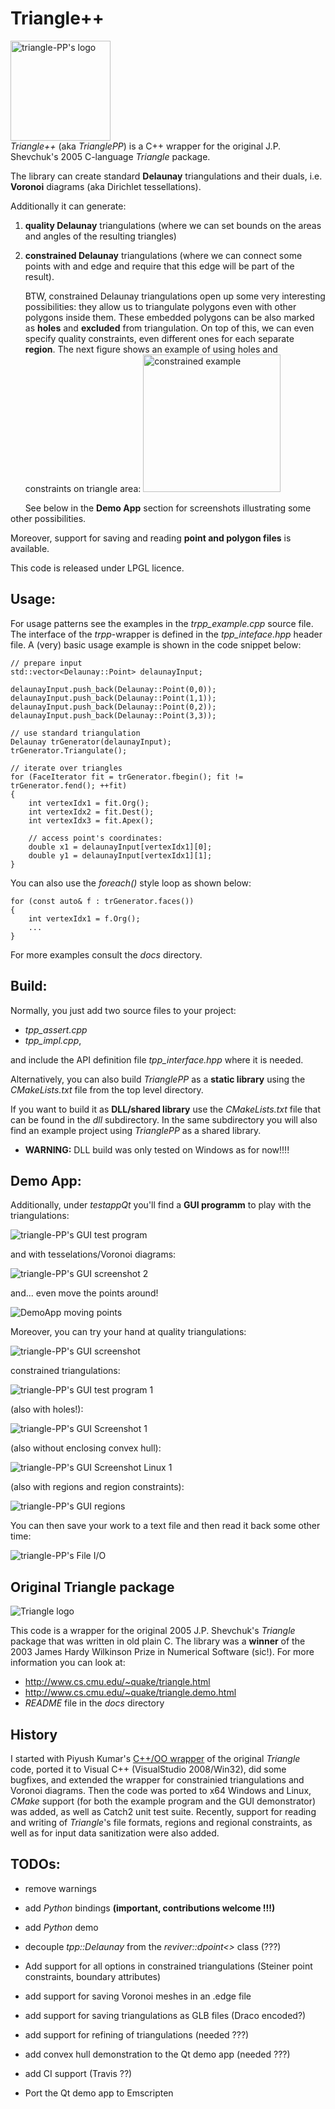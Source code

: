 # Triangle++
[comment]: # " ![triangle-PP's logo](triangle-PP-sm.jpg) "
<img src="triangle-PP-sm.jpg" alt="triangle-PP's logo" width="160"/><br/>*Triangle++* (aka *TrianglePP*) is a C++ wrapper for the original J.P. Shevchuk's 2005 C-language *Triangle* package. 

The library can create standard **Delaunay** triangulations and their duals, i.e. **Voronoi** diagrams (aka Dirichlet tessellations). 

Additionally it can generate:
 1. **quality Delaunay** triangulations (where we can set bounds on the areas and angles of the resulting triangles) 
 2. **constrained Delaunay** triangulations (where we can connect some points with and edge and require that this edge will be part of the result). 

    BTW, constrained Delaunay triangulations open up some very interesting possibilities: they allow us to triangulate polygons even with other polygons inside them. These embedded polygons can be also marked as **holes** and **excluded** from triangulation. On top of this, we can even specify quality constraints, even different ones for each separate **region**. The next figure shows an example of using holes and constraints on triangle area: <img src="docs/pics/constr-triangulation-example.jpg" alt="constrained example" height="220"/>    

&nbsp;&nbsp;&nbsp;&nbsp;&nbsp;&nbsp;See below in the **Demo App** section for screenshots illustrating some other possibilities.

Moreover, support for saving and reading **point and polygon files** is available.

This code is released under LPGL licence.

## Usage:

For usage patterns see the examples in the *trpp_example.cpp* source file. The interface of the *trpp*-wrapper is defined in the *tpp_inteface.hpp* header file. A (very) basic usage example is shown in the code snippet below:

    // prepare input
    std::vector<Delaunay::Point> delaunayInput;
    
    delaunayInput.push_back(Delaunay::Point(0,0));
    delaunayInput.push_back(Delaunay::Point(1,1));
    delaunayInput.push_back(Delaunay::Point(0,2));
    delaunayInput.push_back(Delaunay::Point(3,3));

    // use standard triangulation
    Delaunay trGenerator(delaunayInput);
    trGenerator.Triangulate();

    // iterate over triangles
    for (FaceIterator fit = trGenerator.fbegin(); fit != trGenerator.fend(); ++fit)
    {
        int vertexIdx1 = fit.Org(); 
        int vertexIdx2 = fit.Dest();
        int vertexIdx3 = fit.Apex();

        // access point's coordinates: 
        double x1 = delaunayInput[vertexIdx1][0];
        double y1 = delaunayInput[vertexIdx1][1];
    }

You can also use the *foreach()* style loop as shown below:

    for (const auto& f : trGenerator.faces())
    {
        int vertexIdx1 = f.Org();
        ...
    }

For more examples consult the *docs* directory.

## Build:

Normally, you just add two source files to your project:
 - *tpp_assert.cpp*
 - *tpp_impl.cpp*,

and include the API definition file *tpp_interface.hpp* where it is needed.

Alternatively, you can also build *TrianglePP* as a **static library** using the *CMakeLists.txt* file from the top level directory. 

If you want to build it as **DLL/shared library** use the *CMakeLists.txt* file that can be found in the *dll* subdirectory. In the same subdirectory you will also find an example project using *TrianglePP* as a shared library.
 - **WARNING:** DLL build was only tested on Windows as for now!!!!

## Demo App:

Additionally, under *testappQt* you'll find a **GUI programm** to play with the triangulations:

![triangle-PP's GUI test program](docs/pics/triangle-pp-testApp.gif)

and with tesselations/Voronoi diagrams:

![triangle-PP's GUI screenshot 2](docs/pics/triangle-pp-testApp-Voronoi.jpg)

and... even move the points around!

![DemoApp moving points](docs/pics/moving-the-points.gif)

Moreover, you can try your hand at quality triangulations:

![triangle-PP's GUI screenshot](docs/pics/triangle-pp-testApp-Constrained.jpg)

constrained triangulations:

![triangle-PP's GUI test program 1](docs/pics/tri-w-segment-constarints.gif)

(also with holes!):

![triangle-PP's GUI Screenshot 1](docs/pics/triangle-pp-testApp-with-hole.jpg)

(also without enclosing convex hull):

![triangle-PP's GUI Screenshot Linux 1](docs/pics/triangle-pp-Linux-constrained-with-hole.jpg)

(also with regions and region constraints):

![triangle-PP's GUI regions](docs/pics/triangle-pp-testApp-regions.jpg)


You can then save your work to a text file and then read it back some other time:

![triangle-PP's File I/O](docs/pics/triangle-pp-testApp-File_IO.jpg)

## Original Triangle package

![Triangle logo](T.gif) 

This code is a wrapper for the original 2005 J.P. Shevchuk's *Triangle* package that was written in old plain C. The library was a **winner** of the 2003 James Hardy Wilkinson Prize in Numerical Software (sic!).
For more information you can look at:
 - http://www.cs.cmu.edu/~quake/triangle.html
 - http://www.cs.cmu.edu/~quake/triangle.demo.html
 - *README* file in the *docs* directory
 
## History

I started with Piyush Kumar's [C++/OO wrapper](https://bitbucket.org/piyush/triangle/overview) of the original *Triangle* code, ported it to Visual C++ (VisualStudio 2008/Win32), did some bugfixes, and extended the wrapper for constrainied triangulations and Voronoi diagrams. 
Then the code was ported to x64 Windows and Linux, *CMake* support (for both the example program and the GUI demonstrator) was added, as well as Catch2 unit test suite. 
Recently, support for reading and writing of *Triangle*'s file formats, regions and regional constraints, as well as for input data sanitization were also added.

## TODOs:
 - remove warnings

 - add *Python* bindings **(important, contributions welcome !!!)**
 - add *Python* demo
  
 - decouple *tpp::Delaunay* from the *reviver::dpoint<>* class (???)
 - Add support for all options in constrained triangulations (Steiner point constraints, boundary attributes)
 - add support for saving Voronoi meshes in an .edge file
 - add support for saving triangulations as GLB files (Draco encoded?)

 - add support for refining of triangulations (needed ???) 
 - add convex hull demonstration to the Qt demo app (needed ???)
  
 - add CI support (Travis ??)
 - Port the Qt demo app to Emscripten
